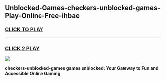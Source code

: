 
## Unblocked-Games-checkers-unblocked-games-Play-Online-Free-ihbae
<h3>
<a href="https://premium76.site?title=checkers-unblocked-games&ref=26A">CLICK TO PLAY</a></h3>
<hr>

<h3>
<a href="https://premium76.site?title=checkers-unblocked-games&ref=26A">CLICK 2 PLAY</a>
  
</h3>

<a href="https://premium76.site?title=checkers-unblocked-games&ref=26A"><img src="https://clearcache.store/games.png"></a>


**checkers-unblocked-games games unblocked: Your Gateway to Fun and Accessible Online Gaming**
